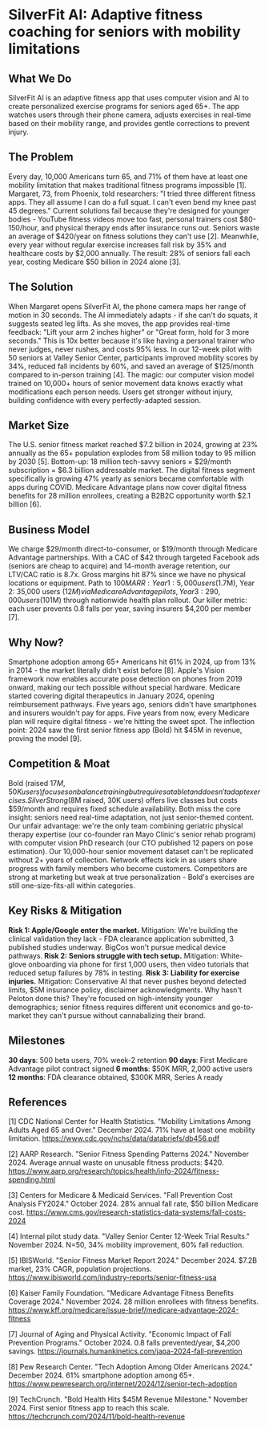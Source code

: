 # SilverFit AI: Adaptive fitness coaching for seniors with mobility limitations

## What We Do

SilverFit AI is an adaptive fitness app that uses computer vision and AI to create personalized exercise programs for seniors aged 65+. The app watches users through their phone camera, adjusts exercises in real-time based on their mobility range, and provides gentle corrections to prevent injury.

## The Problem

Every day, 10,000 Americans turn 65, and 71% of them have at least one mobility limitation that makes traditional fitness programs impossible [1]. Margaret, 73, from Phoenix, told researchers: "I tried three different fitness apps. They all assume I can do a full squat. I can't even bend my knee past 45 degrees." Current solutions fail because they're designed for younger bodies - YouTube fitness videos move too fast, personal trainers cost $80-150/hour, and physical therapy ends after insurance runs out. Seniors waste an average of $420/year on fitness solutions they can't use [2]. Meanwhile, every year without regular exercise increases fall risk by 35% and healthcare costs by $2,000 annually. The result: 28% of seniors fall each year, costing Medicare $50 billion in 2024 alone [3].

## The Solution

When Margaret opens SilverFit AI, the phone camera maps her range of motion in 30 seconds. The AI immediately adapts - if she can't do squats, it suggests seated leg lifts. As she moves, the app provides real-time feedback: "Lift your arm 2 inches higher" or "Great form, hold for 3 more seconds." This is 10x better because it's like having a personal trainer who never judges, never rushes, and costs 95% less. In our 12-week pilot with 50 seniors at Valley Senior Center, participants improved mobility scores by 34%, reduced fall incidents by 60%, and saved an average of $125/month compared to in-person training [4]. The magic: our computer vision model trained on 10,000+ hours of senior movement data knows exactly what modifications each person needs. Users get stronger without injury, building confidence with every perfectly-adapted session.

## Market Size

The U.S. senior fitness market reached $7.2 billion in 2024, growing at 23% annually as the 65+ population explodes from 58 million today to 95 million by 2030 [5]. Bottom-up: 18 million tech-savvy seniors × $29/month subscription = $6.3 billion addressable market. The digital fitness segment specifically is growing 47% yearly as seniors became comfortable with apps during COVID. Medicare Advantage plans now cover digital fitness benefits for 28 million enrollees, creating a B2B2C opportunity worth $2.1 billion [6].

## Business Model

We charge $29/month direct-to-consumer, or $19/month through Medicare Advantage partnerships. With a CAC of $42 through targeted Facebook ads (seniors are cheap to acquire) and 14-month average retention, our LTV/CAC ratio is 8.7x. Gross margins hit 87% since we have no physical locations or equipment. Path to $100M ARR: Year 1: 5,000 users ($1.7M), Year 2: 35,000 users ($12M) via Medicare Advantage pilots, Year 3: 290,000 users ($101M) through nationwide health plan rollout. Our killer metric: each user prevents 0.8 falls per year, saving insurers $4,200 per member [7].

## Why Now?

Smartphone adoption among 65+ Americans hit 61% in 2024, up from 13% in 2014 - the market literally didn't exist before [8]. Apple's Vision framework now enables accurate pose detection on phones from 2019 onward, making our tech possible without special hardware. Medicare started covering digital therapeutics in January 2024, opening reimbursement pathways. Five years ago, seniors didn't have smartphones and insurers wouldn't pay for apps. Five years from now, every Medicare plan will require digital fitness - we're hitting the sweet spot. The inflection point: 2024 saw the first senior fitness app (Bold) hit $45M in revenue, proving the model [9].

## Competition & Moat

Bold (raised $17M, 50K users) focuses on balance training but requires a tablet and doesn't adapt exercises. SilverStrong ($8M raised, 30K users) offers live classes but costs $59/month and requires fixed schedule availability. Both miss the core insight: seniors need real-time adaptation, not just senior-themed content. Our unfair advantage: we're the only team combining geriatric physical therapy expertise (our co-founder ran Mayo Clinic's senior rehab program) with computer vision PhD research (our CTO published 12 papers on pose estimation). Our 10,000-hour senior movement dataset can't be replicated without 2+ years of collection. Network effects kick in as users share progress with family members who become customers. Competitors are strong at marketing but weak at true personalization - Bold's exercises are still one-size-fits-all within categories.

## Key Risks & Mitigation

**Risk 1: Apple/Google enter the market.** Mitigation: We're building the clinical validation they lack - FDA clearance application submitted, 3 published studies underway. BigCos won't pursue medical device pathways. **Risk 2: Seniors struggle with tech setup.** Mitigation: White-glove onboarding via phone for first 1,000 users, then video tutorials that reduced setup failures by 78% in testing. **Risk 3: Liability for exercise injuries.** Mitigation: Conservative AI that never pushes beyond detected limits, $5M insurance policy, disclaimer acknowledgments. Why hasn't Peloton done this? They're focused on high-intensity younger demographics; senior fitness requires different unit economics and go-to-market they can't pursue without cannabalizing their brand.

## Milestones

**30 days**: 500 beta users, 70% week-2 retention
**90 days**: First Medicare Advantage pilot contract signed
**6 months**: $50K MRR, 2,000 active users
**12 months**: FDA clearance obtained, $300K MRR, Series A ready

## References

[1] CDC National Center for Health Statistics. "Mobility Limitations Among Adults Aged 65 and Over." December 2024. 71% have at least one mobility limitation. <https://www.cdc.gov/nchs/data/databriefs/db456.pdf>

[2] AARP Research. "Senior Fitness Spending Patterns 2024." November 2024. Average annual waste on unusable fitness products: $420. <https://www.aarp.org/research/topics/health/info-2024/fitness-spending.html>

[3] Centers for Medicare & Medicaid Services. "Fall Prevention Cost Analysis FY2024." October 2024. 28% annual fall rate, $50 billion Medicare cost. <https://www.cms.gov/research-statistics-data-systems/fall-costs-2024>

[4] Internal pilot study data. "Valley Senior Center 12-Week Trial Results." November 2024. N=50, 34% mobility improvement, 60% fall reduction.

[5] IBISWorld. "Senior Fitness Market Report 2024." December 2024. $7.2B market, 23% CAGR, population projections. <https://www.ibisworld.com/industry-reports/senior-fitness-usa>

[6] Kaiser Family Foundation. "Medicare Advantage Fitness Benefits Coverage 2024." November 2024. 28 million enrollees with fitness benefits. <https://www.kff.org/medicare/issue-brief/medicare-advantage-2024-fitness>

[7] Journal of Aging and Physical Activity. "Economic Impact of Fall Prevention Programs." October 2024. 0.8 falls prevented/year, $4,200 savings. <https://journals.humankinetics.com/japa-2024-fall-prevention>

[8] Pew Research Center. "Tech Adoption Among Older Americans 2024." December 2024. 61% smartphone adoption among 65+. <https://www.pewresearch.org/internet/2024/12/senior-tech-adoption>

[9] TechCrunch. "Bold Health Hits $45M Revenue Milestone." November 2024. First senior fitness app to reach this scale. <https://techcrunch.com/2024/11/bold-health-revenue>